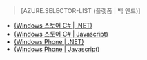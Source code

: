 ﻿> [AZURE.SELECTOR-LIST (플랫폼 | 백 엔드)]
- [(Windows 스토어 C# | .NET)](/ko-kr/documentation/articles/mobile-services-dotnet-backend-windows-store-dotnet-upload-data-blob-storage/)
- [(Windows 스토어 C# | Javascript)](/ko-kr/documentation/articles/mobile-services-windows-store-dotnet-upload-data-blob-storage/)
- [(Windows Phone | .NET)](/ko-kr/documentation/articles/mobile-services-dotnet-backend-windows-phone-upload-data-blob-storage/)
- [(Windows Phone | Javascript)](/ko-kr/documentation/articles/mobile-services-windows-phone-upload-data-blob-storage/)


<!--HONumber=42-->
